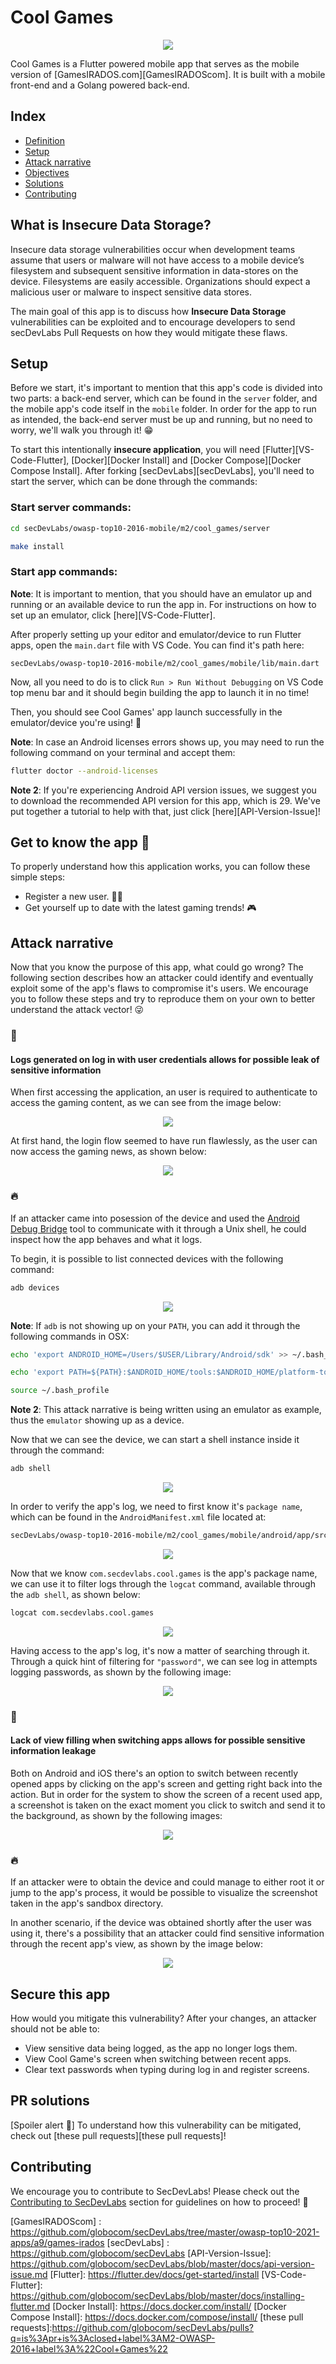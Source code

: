 # Cool Games

<p align="center">
    <img src="images/log_in.png"/>
</p>

Cool Games is a Flutter powered mobile app that serves as the mobile version of [GamesIRADOS.com][GamesIRADOScom]. It is built with a mobile front-end and a Golang powered back-end.

## Index

- [Definition](#what-is-insecure-authentication)
- [Setup](#setup)
- [Attack narrative](#attack-narrative)
- [Objectives](#secure-this-app)
- [Solutions](#pr-solutions)
- [Contributing](#contributing)

## What is Insecure Data Storage?

Insecure data storage vulnerabilities occur when development teams assume that users or malware will not have access to a mobile device’s filesystem and subsequent sensitive information in data-stores on the device. Filesystems are easily accessible. Organizations should expect a malicious user or malware to inspect sensitive data stores.

The main goal of this app is to discuss how **Insecure Data Storage** vulnerabilities can be exploited and to encourage developers to send secDevLabs Pull Requests on how they would mitigate these flaws.

## Setup

Before we start, it's important to mention that this app's code is divided into two parts: a back-end server, which can be found in the `server` folder, and the mobile app's code itself in the `mobile` folder. In order for the app to run as intended, the back-end server must be up and running, but no need to worry, we'll walk you through it! 😁

To start this intentionally **insecure application**, you will need [Flutter][VS-Code-Flutter], [Docker][Docker Install] and [Docker Compose][Docker Compose Install]. After forking [secDevLabs][secDevLabs], you'll need to start the server, which can be done through the commands:

### Start server commands:

```sh
cd secDevLabs/owasp-top10-2016-mobile/m2/cool_games/server
```

```sh
make install
```

### Start app commands:

**Note**: It is important to mention, that you should have an emulator up and running or an available device to run the app in. For instructions on how to set up an emulator, click [here][VS-Code-Flutter].

After properly setting up your editor and emulator/device to run Flutter apps, open the `main.dart` file with VS Code. You can find it's path here:

```
secDevLabs/owasp-top10-2016-mobile/m2/cool_games/mobile/lib/main.dart
```

Now, all you need to do is to click `Run > Run Without Debugging` on VS Code top menu bar and it should begin building the app to launch it in no time!

Then, you should see Cool Games' app launch successfully in the emulator/device you're using! 📲

**Note**: In case an Android licenses errors shows up, you may need to run the following command on your terminal and accept them:

```sh
flutter doctor --android-licenses
```

**Note 2**: If you're experiencing Android API version issues, we suggest you to download the recommended API version for this app, which is 29. We've put together a tutorial to help with that, just click [here][API-Version-Issue]!

## Get to know the app 📝

To properly understand how this application works, you can follow these simple steps:

- Register a new user. 👩‍💻
- Get yourself up to date with the latest gaming trends! 🎮

## Attack narrative

Now that you know the purpose of this app, what could go wrong? The following section describes how an attacker could identify and eventually exploit some of the app's flaws to compromise it's users. We encourage you to follow these steps and try to reproduce them on your own to better understand the attack vector! 😜

### 👀

#### Logs generated on log in with user credentials allows for possible leak of sensitive information

When first accessing the application, an user is required to authenticate to access the gaming content, as we can see from the image below:

<p align="center">
    <img src="images/log_in.png"/>
</p>

At first hand, the login flow seemed to have run flawlessly, as the user can now access the gaming news, as shown below:

<p align="center">
    <img src="images/successfull_log_in.gif"/>
</p>

### 🔥

If an attacker came into posession of the device and used the [Android Debug Bridge](https://developer.android.com/studio/command-line/adb) tool to communicate with it through a Unix shell, he could inspect how the app behaves and what it logs.

To begin, it is possible to list connected devices with the following command:

```sh
adb devices
```

<p align="center">
    <img src="images/adb_devices.png"/>
</p>

**Note**: If `adb` is not showing up on your `PATH`, you can add it through the following commands in OSX:

```sh
echo 'export ANDROID_HOME=/Users/$USER/Library/Android/sdk' >> ~/.bash_profile

echo 'export PATH=${PATH}:$ANDROID_HOME/tools:$ANDROID_HOME/platform-tools' >> ~/.bash_profile

source ~/.bash_profile
```

**Note 2**: This attack narrative is being written using an emulator as example, thus the `emulator` showing up as a device.

Now that we can see the device, we can start a shell instance inside it through the command:

```sh
adb shell
```

<p align="center">
    <img src="images/adb_shell.png"/>
</p>

In order to verify the app's log, we need to first know it's `package name`, which can be found in the `AndroidManifest.xml` file located at:

```sh
secDevLabs/owasp-top10-2016-mobile/m2/cool_games/mobile/android/app/src/profile/AndroidManifest.xml
```

<p align="center">
    <img src="images/package_name.png"/>
</p>

Now that we know `com.secdevlabs.cool.games` is the app's package name, we can use it to filter logs through the `logcat` command, available through the `adb shell`, as shown below:

```sh
logcat com.secdevlabs.cool.games
```

<p align="center">
    <img src="images/logcat.png"/>
</p>

Having access to the app's log, it's now a matter of searching through it. Through a quick hint of filtering for `"password"`, we can see log in attempts logging passwords, as shown by the following image:

<p align="center">
    <img src="images/logged_password.png"/>
</p>

### 👀

#### Lack of view filling when switching apps allows for possible sensitive information leakage

Both on Android and iOS there's an option to switch between recently opened apps by clicking on the app's screen and getting right back into the action. But in order for the system to show the screen of a recent used app, a screenshot is taken on the exact moment you click to switch and send it to the background, as shown by the following images:

<p align="center">
    <img src="images/recent_app_android.png"/>
</p>

### 🔥

If an attacker were to obtain the device and could manage to either root it or jump to the app's process, it would be possible to visualize the screenshot taken in the app's sandbox directory.

In another scenario, if the device was obtained shortly after the user was using it, there's a possibility that an attacker could find sensitive information through the recent app's view, as shown by the image below:

<p align="center">
    <img src="images/recent_app_password.png"/>
</p>

## Secure this app

How would you mitigate this vulnerability? After your changes, an attacker should not be able to:

* View sensitive data being logged, as the app no longer logs them.
* View Cool Game's screen when switching between recent apps.
* Clear text passwords when typing during log in and register screens.

## PR solutions

[Spoiler alert 🚨] To understand how this vulnerability can be mitigated, check out [these pull requests][these pull requests]!

## Contributing

We encourage you to contribute to SecDevLabs! Please check out the [Contributing to SecDevLabs](../../../docs/CONTRIBUTING.md) section for guidelines on how to proceed! 🎉


[GamesIRADOScom] : https://github.com/globocom/secDevLabs/tree/master/owasp-top10-2021-apps/a9/games-irados
[secDevLabs] : https://github.com/globocom/secDevLabs
[API-Version-Issue]: https://github.com/globocom/secDevLabs/blob/master/docs/api-version-issue.md
[Flutter]: https://flutter.dev/docs/get-started/install
[VS-Code-Flutter]: https://github.com/globocom/secDevLabs/blob/master/docs/installing-flutter.md
[Docker Install]:  https://docs.docker.com/install/
[Docker Compose Install]: https://docs.docker.com/compose/install/
[these pull requests]:https://github.com/globocom/secDevLabs/pulls?q=is%3Apr+is%3Aclosed+label%3AM2-OWASP-2016+label%3A%22Cool+Games%22